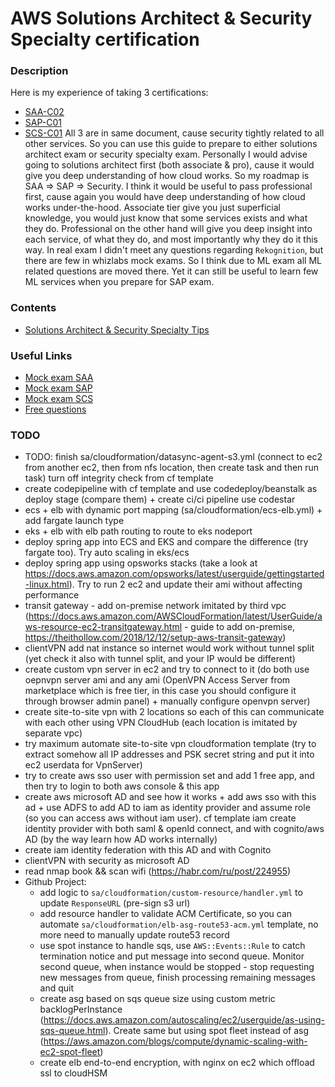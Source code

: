 # AWS Solutions Architect & Security Specialty certification

### Description
Here is my experience of taking 3 certifications:
* [SAA-C02](https://aws.amazon.com/certification/certified-solutions-architect-associate)
* [SAP-C01](https://aws.amazon.com/certification/certified-solutions-architect-professional)
* [SCS-C01](https://aws.amazon.com/certification/certified-security-specialty)
All 3 are in same document, cause security tightly related to all other services. So you can use this guide to prepare to either solutions architect exam or security specialty exam.
Personally I would advise going to solutions architect first (both associate & pro), cause it would give you deep understanding of how cloud works.
So my roadmap is SAA => SAP => Security. I think it would be useful to pass professional first, cause again you would have deep understanding of how cloud works under-the-hood. 
Associate tier give you just superficial knowledge, you would just know that some services exists and what they do. Professional on the other hand will give you deep insight into each service, of what they do, and most importantly why they do it this way.
In real exam I didn't meet any questions regarding `Rekognition`, but there are few in whizlabs mock exams. So I think due to ML exam all ML related questions are moved there. Yet it can still be useful to learn few ML services when you prepare for SAP exam.

### Contents
* [Solutions Architect & Security Specialty Tips](https://github.com/dgaydukov/cert-aws/blob/master/sa/files/sa.md)

### Useful Links
* [Mock exam SAA](https://www.whizlabs.com/aws-solutions-architect-associate)
* [Mock exam SAP](https://www.whizlabs.com/aws-solutions-architect-professional)
* [Mock exam SCS](https://www.whizlabs.com/aws-certified-security-specialty)
* [Free questions](https://www.examtopics.com/exams/amazon)

### TODO
* TODO: finish sa/cloudformation/datasync-agent-s3.yml (connect to ec2 from another ec2, then from nfs location, then create task and then run task)
turn off integrity check from cf template
* create codepipeline with cf template and use codedeploy/beanstalk as deploy stage (compare them) + create ci/ci pipeline use codestar
* ecs + elb with dynamic port mapping (sa/cloudformation/ecs-elb.yml) + add fargate launch type
* eks + elb with elb path routing to route to eks nodeport
* deploy spring app into ECS and EKS and compare the difference (try fargate too). Try auto scaling in eks/ecs
* deploy spring app using opsworks stacks (take a look at https://docs.aws.amazon.com/opsworks/latest/userguide/gettingstarted-linux.html). Try to run 2 ec2 and update their ami without affecting performance
* transit gateway - add on-premise network imitated by third vpc (https://docs.aws.amazon.com/AWSCloudFormation/latest/UserGuide/aws-resource-ec2-transitgateway.html - guide to add on-premise, https://theithollow.com/2018/12/12/setup-aws-transit-gateway)
* clientVPN add nat instance so internet would work without tunnel split (yet check it also with tunnel split, and your IP would be different)
* create custom vpn server in ec2 and try to connect to it (do both use oepnvpn server ami and any ami (OpenVPN Access Server from marketplace which is free tier, in this case you should configure it through browser admin panel) + manually configure openvpn server)
* create site-to-site vpn with 2 locations so each of this can communicate with each other using VPN CloudHub (each location is imitated by separate vpc)
* try maximum automate site-to-site vpn cloudformation template (try to extract somehow all IP addresses and PSK secret string and put it into ec2 userdata for VpnServer)
* try to create aws sso user with permission set and add 1 free app, and then try to login to both aws console & this app
* create aws microsoft AD and see how it works + add aws sso with this ad + use ADFS to add AD to iam as identity provider and assume role (so you can access aws without iam user). cf template iam create identity provider with both saml & openId connect, and with cognito/aws AD (by the way learn how AD works internally)
* create iam identity federation with this AD and with Cognito
* clientVPN with security as microsoft AD
* read nmap book && scan wifi (https://habr.com/ru/post/224955)
* Github Project:
    * add logic to `sa/cloudformation/custom-resource/handler.yml` to update `ResponseURL` (pre-sign s3 url)
    * add resource handler to validate ACM Certificate, so you can automate `sa/cloudformation/elb-asg-route53-acm.yml` template, no more need to manually update route53 record
    * use spot instance to handle sqs, use `AWS::Events::Rule` to catch termination notice and put message into second queue. Monitor second queue, when instance would be stopped - stop requesting new messages from queue, finish processing remaining messages and quit
    * create asg based on sqs queue size using custom metric backlogPerInstance (https://docs.aws.amazon.com/autoscaling/ec2/userguide/as-using-sqs-queue.html). Create same but using spot fleet instead of asg (https://aws.amazon.com/blogs/compute/dynamic-scaling-with-ec2-spot-fleet)
    * create elb end-to-end encryption, with nginx on ec2 which offload ssl to cloudHSM